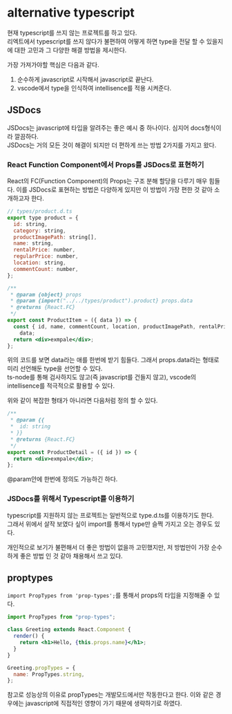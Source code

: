 # alternative typescript

현재 typescript를 쓰지 않는 프로젝트를 하고 있다.  
리엑트에서 typescript를 쓰지 않다가 불편하여 어떻게 하면 type을 전달 할 수 있을지에 대한 고민과 그 다양한 해결 방법을 제시한다.

가장 가져가야할 핵심은 다음과 같다.

1. 순수하게 javascript로 시작해서 javascript로 끝난다.
2. vscode에서 type을 인식하여 intellisence를 적용 시켜준다.

## JSDocs

JSDocs는 javascript에 타입을 알려주는 좋은 예시 중 하나이다. 심지어 docs형식이라 깔끔하다.  
JSDocs는 거의 모든 것이 해결이 되지만 더 편하게 쓰는 방법 2가지를 가지고 왔다.

### React Function Component에서 Props를 JSDocs로 표현하기

React의 FC(Function Component)의 Props는 구조 분해 할당을 다루기 매우 힘들다.
이를 JSDocs로 표현하는 방법은 다양하게 있지만 이 방법이 가장 편한 것 같아 소개하고자 한다.

```jsx
// types/product.d.ts
export type product = {
  id: string,
  category: string,
  productImagePath: string[],
  name: string,
  rentalPrice: number,
  regularPrice: number,
  location: string,
  commentCount: number,
};

/**
 * @param {object} props
 * @param {import("../../types/product").product} props.data
 * @returns {React.FC}
 */
export const ProductItem = ({ data }) => {
  const { id, name, commentCount, location, productImagePath, rentalPrice } =
    data;
  return <div>exmpale</div>;
};
```

위의 코드를 보면 data라는 애를 한번에 받기 힘들다. 그래서 props.data라는 형태로 미리 선언해둔 type을 선언할 수 있다.  
ts-node를 통해 검사하지도 않고(즉 javascript를 건들지 않고), vscode의 intellisence를 적극적으로 활용할 수 있다.

위와 같이 복잡한 형태가 아니라면 다음처럼 정의 할 수 있다.

```jsx
/**
 * @param {{
 *  id: string
 * }}
 * @returns {React.FC}
 */
export const ProductDetail = ({ id }) => {
  return <div>exmpale</div>;
};
```

@param안에 한번에 정의도 가능하긴 하다.

### JSDocs를 위해서 Typescript를 이용하기

typescript를 지원하지 않는 프로젝트는 일반적으로 type.d.ts를 이용하기도 한다.  
그래서 위에서 살작 보였다 싶이 import를 통해서 type만 슬쩍 가지고 오는 경우도 있다.

개인적으로 보기가 불편해서 더 좋은 방법이 없을까 고민했지만, 저 방법만이 가장 순수하게 좋은 방법 인 것 같아 채용해서 쓰고 있다.

## proptypes

`import PropTypes from 'prop-types';`를 통해서 props의 타입을 지정해줄 수 있다.

```jsx
import PropTypes from "prop-types";

class Greeting extends React.Component {
  render() {
    return <h1>Hello, {this.props.name}</h1>;
  }
}

Greeting.propTypes = {
  name: PropTypes.string,
};
```

참고로 성능상의 이유로 propTypes는 개발모드에서만 작동한다고 한다.
이와 같은 경우에는 javascript에 직접적인 영향이 가기 때문에 생략하기로 하였다.

